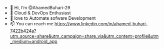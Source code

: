 - 👋 Hi, I’m @AhamedBuhari-29
- 👀 Cloud & DevOps Enthusiast
- 🌱 love to Automate sofware Development 
- 📫 You can reach me https://www.linkedin.com/in/ahamed-buhari-7422b424a?utm_source=share&utm_campaign=share_via&utm_content=profile&utm_medium=android_app

<!---
AhamedBuhari-29/AhamedBuhari-29 is a ✨ special ✨ repository because its `README.md` (this file) appears on your GitHub profile.
You can click the Preview link to take a look at your changes.
--->
